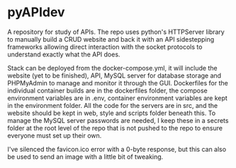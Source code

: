 # pyAPIdev
A repository for study of APIs. The repo uses python's HTTPServer library to manually build a CRUD website and back it with an API sidestepping frameworks allowing direct interaction with the socket protocols to understand exactly what the API does.

Stack can be deployed from the docker-compose.yml, it will include the website (yet to be finished), API, MySQL server for database storage and PHPMyAdmin to manage and monitor it through the GUI. Dockerfiles for the individual container builds are in the dockerfiles folder, the compose environment variables are in .env, container environment variables are kept in the environment folder. All the code for the servers are in src, and the website should be kept in web, style and scripts folder beneath this. To manage the MySQL server passwords are needed, I keep these in a secrets folder at the root level of the repo that is not pushed to the repo to ensure everyone must set up their own.

I've silenced the favicon.ico error with a 0-byte response, but this can also be used to send an image with a little bit of tweaking.
